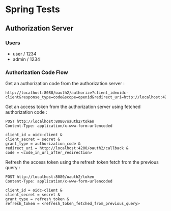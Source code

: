 # Spring Tests

## Authorization Server

### Users

- user / 1234
- admin / 1234

### Authorization Code Flow

Get an authorization code from the authorization server : 

```
http://localhost:8080/oauth2/authorize?client_id=oidc-client&response_type=code&scope=openid&redirect_uri=http://localhost:4200/oauth2/callback
```

Get an access token from the authorization server using fetched authorization code :

```
POST http://localhost:8080/oauth2/token
Content-Type: application/x-www-form-urlencoded

client_id = oidc-client &
client_secret = secret &
grant_type = authorization_code &
redirect_uri = http://localhost:4200/oauth2/callback &
code = <code_in_url_after_redirection>
```

Refresh the access token using the refresh token fetch from the previous query :

```
POST http://localhost:8080/oauth2/token
Content-Type: application/x-www-form-urlencoded

client_id = oidc-client &
client_secret = secret &
grant_type = refresh_token &
refresh_token = <refresh_token_fetched_from_previous_query>
```